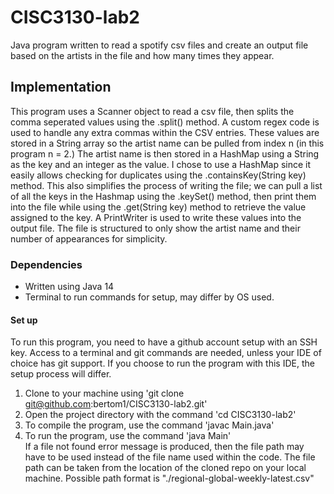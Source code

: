 # CISC3130-lab2
Java program written to read a spotify csv files and create an output file based on the artists in the file
and how many times they appear.  
## Implementation
This program uses a Scanner object to read a csv file, then splits the comma seperated values using
the .split() method. A custom regex code is used to handle any extra commas within the CSV entries. These values are stored in a String array so the artist name can be pulled from index
n (in this program n = 2.) The artist name is then stored in a HashMap using a String as the key and an 
integer as the value. I chose to use a HashMap since it easily allows checking for duplicates using the
.containsKey(String key) method. This also simplifies the process of writing the file; we can pull a list of all the
keys in the Hashmap using the .keySet() method, then print them into the file while using the .get(String key) method to retrieve the 
value assigned to the key. A PrintWriter is used to write these values into the output file. The file is structured to only show the artist name and their number of appearances for simplicity.

### Dependencies
* Written using Java 14
* Terminal to run commands for setup, may differ by OS used.
#### Set up
To run this program, you need to have a github account setup with an SSH key. Access to a terminal and git commands
are needed, unless your IDE of choice has git support. If you choose to run the program with this IDE,
the setup process will differ.  
1. Clone to your machine using 'git clone git@github.com:bertom1/CISC3130-lab2.git' 
2. Open the project directory with the command 'cd CISC3130-lab2'
3. To compile the program, use the command 'javac Main.java'
4. To run the program, use the command 'java Main'  
If a file not found error message is produced, then the file path may have to be used instead of the file name
used within the code. The file path can be taken from the location of the cloned repo on your local machine.
Possible path format is "./regional-global-weekly-latest.csv"
